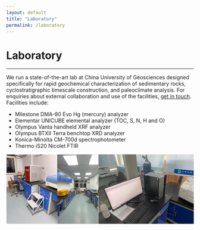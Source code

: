 ```yaml
---
layout: default
title: "Laboratory"
permalink: /laboratory
---
```


# Laboratory
* * *
We run a state-of-the-art lab at China University of Geosciences designed specifically for rapid geochemical characterization of sedimentary rocks, cyclostratigraphic timescale construction, and paleoclimate analysis. For enquiries about external collaboration and use of the facilities, [get in touch](mailto:davidkemp@cug.edu.cn).
Facilities include:

* Milestone DMA-80 Evo Hg (mercury) analyzer
* Elementar UNICUBE elemental analyzer (TOC, S, N, H and O)
* Olympus Vanta handheld XRF analyzer
* Olympus BTXII Terra benchtop XRD analyzer
* Konica-Minolta CM-700d spectrophotometer
* Thermo iS20 Nicolet FTIR

![Kemp laboratory](/images/lab.png)
